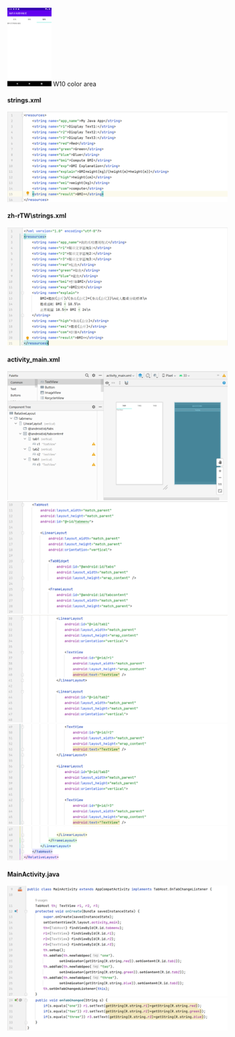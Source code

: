 <img src="./img_colorArea/appUI.png" width=20% /> W10 color area

#### strings.xml
![](./img_colorArea/strings.png)

#### zh-rTW\strings.xml
![](./img_colorArea/TWstrings.png)

#### activity_main.xml
![](./img_colorArea/activityUI.png)
![](./img_colorArea/activity.png)
![](./img_colorArea/activity2.png)
![](./img_colorArea/activity3.png)
![](./img_colorArea/activity4.png)

#### MainActivity.java
![](./img_colorArea/mainactivity.png)
![](./img_colorArea/mainactivity2.png)
